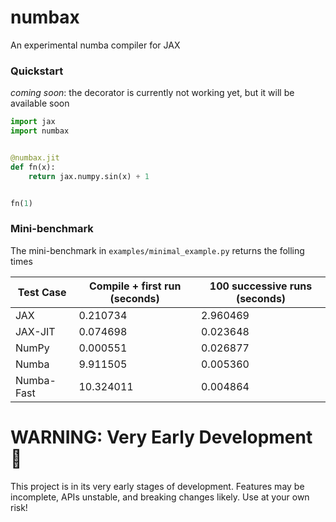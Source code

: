 # numbax

An experimental numba compiler for JAX

### Quickstart

*coming soon*: the decorator is currently not working yet, but it will be available soon

```python
import jax
import numbax


@numbax.jit
def fn(x):
    return jax.numpy.sin(x) + 1


fn(1)
```

### Mini-benchmark

The mini-benchmark in `examples/minimal_example.py` returns the folling times

| Test Case | Compile + first run (seconds) | 100 successive runs (seconds) | 
|-----------|-------------------------------|------------------------|
| JAX           | 0.210734                      | 2.960469               |
| JAX-JIT       | 0.074698                      | 0.023648               |
| NumPy         | 0.000551                      | 0.026877               |
| Numba         | 9.911505                      | 0.005360               |
| Numba-Fast    | 10.324011                     | 0.004864               |


# WARNING: Very Early Development 🚧

This project is in its very early stages of development. Features may be incomplete, APIs unstable, and breaking changes
likely. Use at your own risk!
